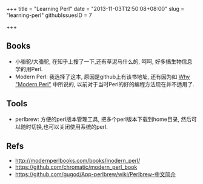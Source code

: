 +++
title = "Learning Perl"
date = "2013-11-03T12:50:08+08:00"
slug = "learning-perl"
githubIssuesID = 7

+++

## Books
* 小骆驼/大骆驼, 在知乎上搜了一下,还有草泥马什么的, 呵呵, 好多搞生物信息学的用Perl.
* Modern Perl: 我选择了这本, 原因是github上有该书地址, 还有因为如 [Why "Modern Perl"](http://www.modernperlbooks.com/mt/2009/01/why-modern-perl.html) 中所说的, 以前对于当时Perl的好的编程方法现在并不适用了.

## Tools
* perlbrew: 方便的perl版本管理工具, 把多个perl版本下载到home目录, 然后可以随时切换,也可以关闭使用系统的perl.

## Refs
* <http://modernperlbooks.com/books/modern_perl/>
* <https://github.com/chromatic/modern_perl_book>
* <https://github.com/gugod/App-perlbrew/wiki/Perlbrew-中文简介>